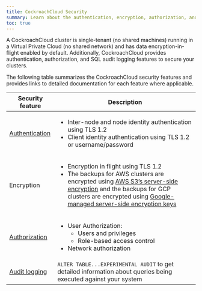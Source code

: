 ```yaml
---
title: CockroachCloud Security
summary: Learn about the authentication, encryption, authorization, and audit log features for CockroachCloud clusters.
toc: true
---
```


A CockroachCloud cluster is single-tenant (no shared machines) running in a Virtual Private Cloud (no shared network) and has data encryption-in-flight enabled by default. Additionally, CockroachCloud provides authentication, authorization, and SQL audit logging features to secure your clusters.

The following table summarizes the CockroachCloud security features and provides links to detailed documentation for each feature where applicable.

Security feature | Description
-------------|------------
[Authentication](cockroachcloud-authentication.html) | <ul><li>Inter-node and node identity authentication using TLS 1.2</li><li>Client identity authentication using TLS 1.2 or username/password</li></ul>
Encryption | <ul><li>Encryption in flight using TLS 1.2</li><li>The backups for AWS clusters are encrypted using [AWS S3’s server-side encryption](https://docs.aws.amazon.com/AmazonS3/latest/dev/UsingServerSideEncryption.html) and the backups for GCP clusters are encrypted using [Google-managed server-side encryption keys](https://cloud.google.com/storage/docs/encryption/default-keys) </li></ul>
[Authorization](cockroachcloud-authorization.html) | <ul><li>User Authorization: <ul><li>Users and privileges</li><li> Role-based access control</li></ul><li>Network authorization</li></ul>
[Audit logging](cockroachcloud-sql-audit-logging.html) | `ALTER TABLE...EXPERIMENTAL AUDIT` to get detailed information about queries being executed against your system

